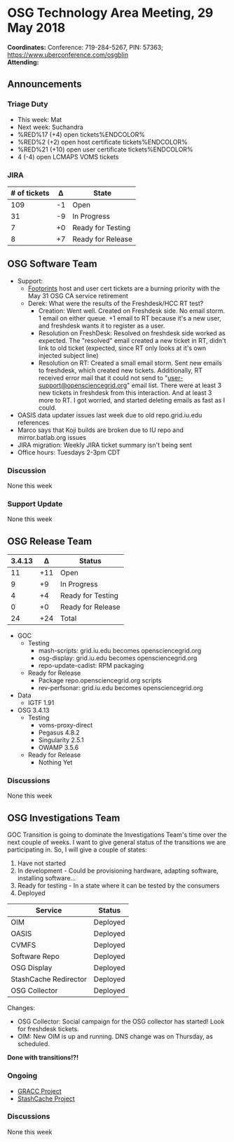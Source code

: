 # OSG Technology Area Meeting, 29 May 2018

**Coordinates:** Conference: 719-284-5267, PIN: 57363; <https://www.uberconference.com/osgblin>  
**Attending:**  


## Announcements


### Triage Duty

-   This week: Mat
-   Next week: Suchandra
-   %RED%17 (+4) open tickets%ENDCOLOR%
-   %RED%2 (+2) open host certificate tickets%ENDCOLOR%
-   %RED%21 (+10) open user certificate tickets%ENDCOLOR%
-   4 (-4) open LCMAPS VOMS tickets


### JIRA

| # of tickets | &Delta; | State             |
|------------ |------- |----------------- |
| 109          | -1      | Open              |
| 31           | -9      | In Progress       |
| 7            | +0      | Ready for Testing |
| 8            | +7      | Ready for Release |


## OSG Software Team

-   Support:  
    -   [Footprints](https://ticket.grid.iu.edu/list/open) host and user cert tickets are a burning priority with the May 31 OSG CA service retirement
    -   Derek: What were the results of the Freshdesk/HCC RT test?
        - Creation: Went well.  Created on Freshdesk side.  No email storm.  1 email on either queue.  +1 email to RT because it's a new user, and freshdesk wants it to register as a user.
        - Resolution on FreshDesk: Resolved on freshdesk side worked as expected.  The "resolved" email created a new ticket in RT, didn't link to old ticket (expected, since RT only looks at it's own injected subject line)
        - Resolution on RT: Created a small email storm.  Sent new emails to freshdesk, which created new tickets.  Additionally, RT received error mail that it could not send to "user-support@opensciencegrid.org" email list.  There were at least 3 new tickets in freshdesk from this interaction.  And at least 3 more to RT.  I got worried, and started deleting emails as fast as I could.
-   OASIS data updater issues last week due to old repo.grid.iu.edu references
-   Marco says that Koji builds are broken due to IU repo and mirror.batlab.org issues
-   JIRA migration: Weekly JIRA ticket summary isn't being sent
-   Office hours: Tuesdays 2-3pm CDT


### Discussion

None this week  


### Support Update

None this week  


## OSG Release Team

| 3.4.13 | &Delta; | Status            |
|------ |------- |----------------- |
| 11     | +11     | Open              |
| 9      | +9      | In Progress       |
| 4      | +4      | Ready for Testing |
| 0      | +0      | Ready for Release |
| 24     | +24     | Total             |

-   GOC  
    -   Testing  
        -   mash-scripts: grid.iu.edu becomes opensciencegrid.org
        -   osg-display: grid.iu.edu becomes opensciencegrid.org
        -   repo-update-cadist: RPM packaging
    -   Ready for Release  
        -   Package repo.opensciencegrid.org scripts
        -   rev-perfsonar: grid.iu.edu becomes opensciencegrid.org
-   Data  
    -   IGTF 1.91
-   OSG 3.4.13  
    -   Testing  
        -   voms-proxy-direct
        -   Pegasus 4.8.2
        -   Singularity 2.5.1
        -   OWAMP 3.5.6
    -   Ready for Release  
        -   Nothing Yet


### Discussions

None this week  


## OSG Investigations Team

GOC Transition is going to dominate the Investigations Team's time over the next couple of weeks.   I want to give general status of the transitions we are participating in.  So, I will give a couple of states:  

1.  Have not started
2.  In development - Could be provisioning hardware, adapting software, installing software&#x2026;
3.  Ready for testing - In a state where it can be tested by the consumers
4.  Deployed

| Service               | Status            |
|--------------------- |----------------- |
| OIM                   | Deployed          |
| OASIS                 | Deployed          |
| CVMFS                 | Deployed          |
| Software Repo         | Deployed          |
| OSG Display           | Deployed          |
| StashCache Redirector | Deployed          |
| OSG Collector         | Deployed          |

Changes:  

-   OSG Collector: Social campaign for the OSG collector has started!  Look for freshdesk tickets.
-   OIM: New OIM is up and running.  DNS change was on Thursday, as scheduled.

**Done with transitions!?!**

### Ongoing

-   [GRACC Project](https://jira.opensciencegrid.org/projects/GRACC/)
-   [StashCache Project](https://opensciencegrid.github.io/StashCache/)


### Discussions

None this week
